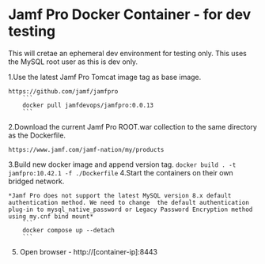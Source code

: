 # Jamf Pro Docker Container - for dev testing

This will cretae an ephemeral dev environment for testing only. This uses the MySQL root user as this is dev only.

1.Use the latest Jamf Pro Tomcat image tag as base image. 

	https://github.com/jamf/jamfpro
		```
		docker pull jamfdevops/jamfpro:0.0.13
		```
2.Download the current Jamf Pro ROOT.war collection to the same directory as the Dockerfile.

	https://www.jamf.com/jamf-nation/my/products

3.Build new docker image and append version tag.
		```
		docker build . -t jamfpro:10.42.1 -f ./Dockerfile
		```
4.Start the containers on their own bridged network. 

	*Jamf Pro does not support the latest MySQL version 8.x default authentication method. We need to change  the default authentication plug-in to mysql_native_password or Legacy Password Encryption method using my.cnf bind mount*
		```
		docker compose up --detach
		```
5. Open browser - http://[container-ip]:8443
